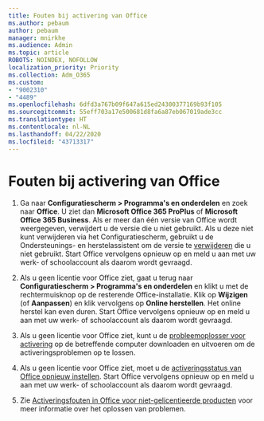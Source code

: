 ```yaml
---
title: Fouten bij activering van Office
ms.author: pebaum
author: pebaum
manager: mnirkhe
ms.audience: Admin
ms.topic: article
ROBOTS: NOINDEX, NOFOLLOW
localization_priority: Priority
ms.collection: Adm_O365
ms.custom:
- "9002310"
- "4489"
ms.openlocfilehash: 6dfd3a767b09f647a615ed24300377169b93f105
ms.sourcegitcommit: 55eff703a17e500681d8fa6a87eb067019ade3cc
ms.translationtype: HT
ms.contentlocale: nl-NL
ms.lasthandoff: 04/22/2020
ms.locfileid: "43713317"
---
```

# <a name="office-activation-errors"></a>Fouten bij activering van Office

1. Ga naar **Configuratiescherm > Programma's en onderdelen** en zoek naar **Office**. U ziet dan **Microsoft Office 365 ProPlus** of **Microsoft Office 365 Business**. Als er meer dan één versie van Office wordt weergegeven, verwijdert u de versie die u niet gebruikt. Als u deze niet kunt verwijderen via het Configuratiescherm, gebruikt u de Ondersteunings- en herstelassistent om de versie te [verwijderen](https://aka.ms/SARA-OfficeUninstall-Alchemy) die u niet gebruikt. Start Office vervolgens opnieuw op en meld u aan met uw werk- of schoolaccount als daarom wordt gevraagd. 

2. Als u geen licentie voor Office ziet, gaat u terug naar **Configuratiescherm > Programma's en onderdelen** en klikt u met de rechtermuisknop op de resterende Office-installatie. Klik op **Wijzigen** (of **Aanpassen**) en klik vervolgens op **Online herstellen**. Het online herstel kan even duren. Start Office vervolgens opnieuw op en meld u aan met uw werk- of schoolaccount als daarom wordt gevraagd. 

3. Als u geen licentie voor Office ziet, kunt u de [probleemoplosser voor activering](https://aka.ms/SARA-OfficeActivation-Alchemy) op de betreffende computer downloaden en uitvoeren om de activeringsproblemen op te lossen. 

4. Als u geen licentie voor Office ziet, moet u de [activeringsstatus van Office opnieuw instellen](https://docs.microsoft.com/office365/troubleshoot/activation/reset-office-365-proplus-activation-state). Start Office vervolgens opnieuw op en meld u aan met uw werk- of schoolaccount als daarom wordt gevraagd.  

5. Zie [Activeringsfouten in Office voor niet-gelicentieerde producten](https://support.office.com/article/unlicensed-product-and-activation-errors-in-office-0d23d3c0-c19c-4b2f-9845-5344fedc4380) voor meer informatie over het oplossen van problemen.
